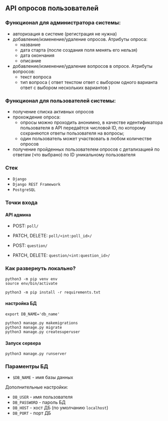 ## API опросов пользователей

### Функционал для администратора системы:
- авторизация в системе (регистрация не нужна)
- добавление/изменение/удаление опросов. Атрибуты опроса: 
    * название
    * дата старта (после создания поля менять его нельзя)
    * дата окончания
    * описаниe
- добавление/изменение/удаление вопросов в опросе. Атрибуты вопросов:
    * текст вопроса
    * тип вопроса (
        ответ текстом
        ответ с выбором одного варианта
        ответ с выбором нескольких вариантов
    )

### Функционал для пользователей системы:

- получение списка активных опросов
- прохождение опроса:
    * опросы можно проходить анонимно, в качестве идентификатора пользователя в API передаётся числовой ID, по которому сохраняются ответы пользователя на вопросы;
    * один пользователь может участвовать в любом количестве опросов
- получение пройденных пользователем опросов с детализацией по ответам (что выбрано) по ID уникальному пользователя

### Стек
* `Django`
* `Django REST Framework`
* `PostgreSQL`


### Точки входа
#### API админа

* POST: `poll/`
* PATCH, DELETE: `poll/<int:poll_id>/`

* POST: `question/`
* PATCH, DELETE: `question/<int:question_id>/`


### Как развернуть локально?
```
python3 -m pip venv env
source env/bin/activate

python3 -m pip install -r requirements.txt
```
#### настройка БД
```
export DB_NAME='db_name'

python3 manage.py makemigrations
python3 manage.py migrate
python3 manage.py createsuperuser
```
#### Запуск сервера
```
python3 manage.py runserver
```

### Параментры БД
* `$DB_NAME` - имя базы данных

Дополнительные настройки:
* `DB_USER` - имя пользователя
* `DB_PASSWORD` - пароль БД
* `DB_HOST` - хост ДБ (по умолчанию `localhost`)
* `DB_PORT` - порт ДБ
   
